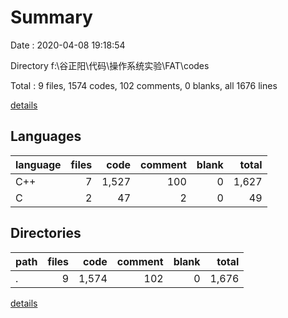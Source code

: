 # Summary

Date : 2020-04-08 19:18:54

Directory f:\谷正阳\代码\操作系统实验\FAT\codes

Total : 9 files,  1574 codes, 102 comments, 0 blanks, all 1676 lines

[details](details.md)

## Languages
| language | files | code | comment | blank | total |
| :--- | ---: | ---: | ---: | ---: | ---: |
| C++ | 7 | 1,527 | 100 | 0 | 1,627 |
| C | 2 | 47 | 2 | 0 | 49 |

## Directories
| path | files | code | comment | blank | total |
| :--- | ---: | ---: | ---: | ---: | ---: |
| . | 9 | 1,574 | 102 | 0 | 1,676 |

[details](details.md)